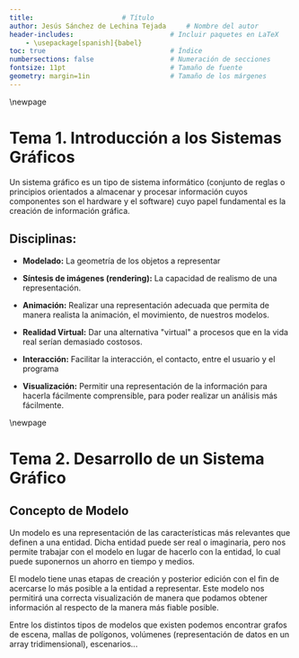 ```yaml
---
title:						# Título
author: Jesús Sánchez de Lechina Tejada		# Nombre del autor
header-includes:      	 	        	# Incluir paquetes en LaTeX
	- \usepackage[spanish]{babel}
toc: true                   			# Índice
numbersections: false       			# Numeración de secciones
fontsize: 11pt              			# Tamaño de fuente
geometry: margin=1in        			# Tamaño de los márgenes
---
```



\newpage

<!--

Francisco Velasco Anguita: fvelasco@ugr.es

-->

# Tema 1. Introducción a los Sistemas Gráficos

Un sistema gráfico es un tipo de sistema informático (conjunto de
reglas o principios orientados a almacenar y procesar información
cuyos componentes son el hardware y el software) cuyo papel
fundamental es la creación de información gráfica.

## Disciplinas:

* **Modelado:** La geometría de los objetos a representar

* **Síntesis de imágenes (rendering):** La capacidad de realismo de
  una representación.
  
* **Animación:** Realizar una representación adecuada que permita de
  manera realista la animación, el movimiento, de nuestros modelos.
  
* **Realidad Virtual:** Dar una alternativa "virtual" a procesos que
  en la vida real serían demasiado costosos.
  
* **Interacción:** Facilitar la interacción, el contacto, entre el
  usuario y el programa
  
* **Visualización:** Permitir una representación de la información
  para hacerla fácilmente comprensible, para poder realizar un
  análisis más fácilmente.
  
\newpage

# Tema 2. Desarrollo de un Sistema Gráfico

## Concepto de Modelo

Un modelo es una representación de las características más relevantes
que definen a una entidad. Dicha entidad puede ser real o imaginaria,
pero nos permite trabajar con el modelo en lugar de hacerlo con la
entidad, lo cual puede suponernos un ahorro en tiempo y medios.

El modelo tiene unas etapas de creación y posterior edición con el fin
de acercarse lo más posible a la entidad a representar. Este modelo
nos permitirá una correcta visualización de manera que podamos obtener
información al respecto de la manera más fiable posible.

Entre los distintos tipos de modelos que existen podemos encontrar
grafos de escena, mallas de polígonos, volúmenes (representación de
datos en un array tridimensional), escenarios...

<!-- 06/03/2018 -->

